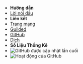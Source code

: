 - **Hướng dẫn**
- [Lời nói đầu](./)
- **Liên kết**
- [Trang mạng](https://reguilded.dev)
- [Guilded](https://guilded.gg/ReGuilded)
- [GitHub](https://github.com/ReGuilded)
- [Dịch](https://crowdin.com/project/reguilded)
- **Số Liệu Thống Kê**
- ![GitHub được cập nhật lần cuối](https://img.shields.io/github/last-commit/ReGuilded/ReGuilded-Docs?label=last%20updated)
- ![Hoạt động của GitHub](https://img.shields.io/github/commit-activity/m/ReGuilded/ReGuilded-Docs)
